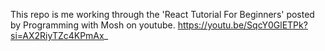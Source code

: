 This repo is me working through the 'React Tutorial For Beginners' posted by Programming with Mosh on youtube. https://youtu.be/SqcY0GlETPk?si=AX2RiyTZc4KPmAx_
